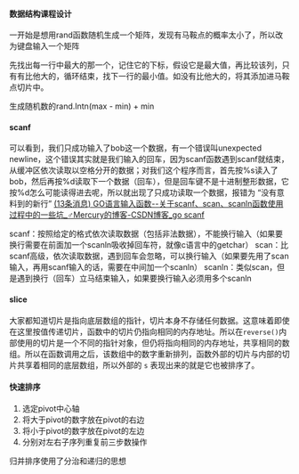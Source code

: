 #### 数据结构课程设计

一开始是想用rand函数随机生成一个矩阵，发现有马鞍点的概率太小了，所以改为键盘输入一个矩阵

先找出每一行中最大的那一个，记住它的下标，假设它是最大值，再比较该列，只有有比他大的，循环结束，找下一行的最小值。如没有比他大的，将其添加进马鞍点切片中。

 生成随机数的rand.Intn(max - min) + min

#### scanf

可以看到，我们只成功输入了bob这一个数据，有一个错误叫unexpected newline，这个错误其实就是我们输入的回车，因为scanf函数遇到scanf就结束，从缓冲区依次读取以空格分开的数据；对我们这个程序而言，首先按%s读入了bob，然后再按%d读取下一个数据（回车），但是回车键不是十进制整形数据，它按%d怎么可能读得进去呢，所以就出现了只成功读取一个数据，报错为 “没有意料到的新行”
[(13条消息) GO语言输入函数--关于scanf、scan、scanln函数使用过程中的一些坑_♂Mercury的博客-CSDN博客_go scanf](https://blog.csdn.net/qq_52698632/article/details/113747479)

scanf：按照给定的格式依次读取数据（包括非法数据），不能换行输入（如果要换行需要在前面加一个scanln吸收掉回车符，就像c语言中的getchar）
scan：比scanf高级，依次读取数据，遇到回车会忽略，可以换行输入（如果要先用了scan输入，再用scanf输入的话，需要在中间加一个scanln）
scanln：类似scan，但是遇到换行（回车）立马结束输入，如果要换行输入必须用多个scanln

#### slice

大家都知道切片是指向底层数组的指针，切片本身不存储任何数据。这意味着即使在这里按值传递切片，函数中的切片仍指向相同的内存地址。所以在`reverse()`内部使用的切片是一个不同的指针对象，但仍将指向相同的内存地址，共享相同的数组。所以在函数调用之后，该数组中的数字重新排列，函数外部的切片与内部的切片共享着相同的底层数组，所以外部的 `s` 表现出来的就是它也被排序了。

#### 快速排序

1. 选定pivot中心轴
2. 将大于pivot的数字放在pivot的右边
3. 将小于pivot的数字放在pivot的左边
4. 分别对左右子序列重复前三步数操作

归并排序使用了分治和递归的思想

